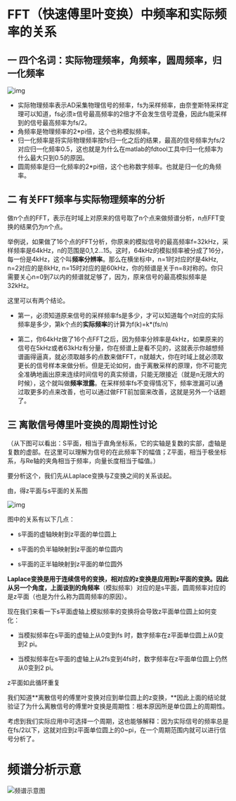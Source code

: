 # FFT（快速傅里叶变换）中频率和实际频率的关系

## **一 四个名词：实际物理频率，角频率，圆周频率，归一化频率**

![img](http://img.mp.itc.cn/upload/20161221/d8abca594a564811a67bf587b796e352.jpeg)

* 实际物理频率表示AD采集物理信号的频率，fs为采样频率，由奈奎斯特采样定理可以知道，fs必须≥信号最高频率的2倍才不会发生信号混叠，因此fs能采样到的信号最高频率为fs/2。
* 角频率是物理频率的2*pi倍，这个也称模拟频率。
*  归一化频率是将实际物理频率按fs归一化之后的结果，最高的信号频率为fs/2对应归一化频率0.5，这也就是为什么在matlab的fdtool工具中归一化频率为什么最大只到0.5的原因。
*  圆周频率是归一化频率的2*pi倍，这个也称数字频率。也就是归一化的角频率。

## **二 有关FFT频率与实际物理频率的分析**

做n个点的FFT，表示在时域上对原来的信号取了n个点来做频谱分析，n点FFT变换的结果仍为n个点。

举例说，如果做了16个点的FFT分析，你原来的模拟信号的最高频率f=32kHz，采样频率是64kHz，n的范围是0,1,2...15。这时，64kHz的模拟频率被分成了16分，每一份是4kHz，这个叫**频率分辨率**。那么在横坐标中，n=1时对应的f是4kHz, n=2对应的是8kHz, n=15时对应的是60kHz，你的频谱是关于n=8对称的。你只需要关心n=0到7以内的频谱就足够了，因为，原来信号的最高模拟频率是32kHz。

这里可以有两个结论。

* 第一，必须知道原来信号的采样频率fs是多少，才可以知道每个n对应的实际频率是多少，第k个点的**实际频率**的计算为f(k)=k*(fs/n)

* 第二，你64kHz做了16个点FFT之后，因为频率分辨率是4kHz，如果原来的信号在5kHz或者63kHz有分量，你在频谱上是看不见的，这就表示你越想频谱画得逼真，就必须取越多的点数来做FFT，n就越大，你在时域上就必须取更长的信号样本来做分析。但是无论如何，由于离散采样的原理，你不可能完全准确地画出原来连续时间信号的真实频谱，只能无限接近（就是n无限大的时候），这个就叫做**频率泄露**。在采样频率fs不变得情况下，频率泄漏可以通过取更多的点来改善，也可以通过做FFT前加窗来改善，这就是另外一个话题了。

## **三 离散信号傅里叶变换的周期性讨论**

（从下图可以看出：S平面，相当于直角坐标系，它的实轴是复数的实部，虚轴是复数的虚部。在这里可以理解为信号的在此频率下的幅值；Z平面，相当于极坐标系，与Re轴的夹角相当于频率，向量长度相当于幅值。）

要分析这个，我们先从Laplace变换与Z变换之间的关系谈起。

由，得z平面与s平面的关系图

![img](http://img.mp.itc.cn/upload/20161221/c8f5a558566c463a95b52bc735b542ab_th.jpeg)

图中的关系有以下几点：

* s平面的虚轴映射到z平面的单位圆上

* s平面的负半轴映射到z平面的单位圆内

* s平面的正半轴映射到z平面的单位圆外

**Laplace变换是用于连续信号的变换，**相对应的z变换是应用到z平面的变换。因此从另一个角度，上面谈到的**角频率**（模拟频率）对应的是s平面，圆周频率对应的是z平面（也是为什么称为圆周频率的原因）。

现在我们来看一下s平面虚轴上模拟频率的变换将会导致z平面单位圆上如何变化：

* 当模拟频率在s平面的虚轴上从0变到fs 时，数字频率在z平面单位圆上从0变到2 pi。

* 当模拟频率在s平面的虚轴上从2fs变到4fs时，数字频率在z平面单位圆上仍然从0变到2 pi。

z平面如此循环重复

我们知道**离散信号的傅里叶变换对应到单位圆上的z变换，**因此上面的结论就验证了为什么离散信号的傅里叶变换是周期性：根本原因所是单位圆上的周期性。

考虑到我们实际应用中可选择一个周期，这也能够解释：因为实际信号的频率总是在fs/2以下，这就对应到z平面单位圆上的0~pi，在一个周期范围内就可以进行信号分析了。

# 频谱分析示意

![频谱示意图](C:\Users\杨建\Desktop\OLED_555_Wave_show\Doc\fft_show.gif)